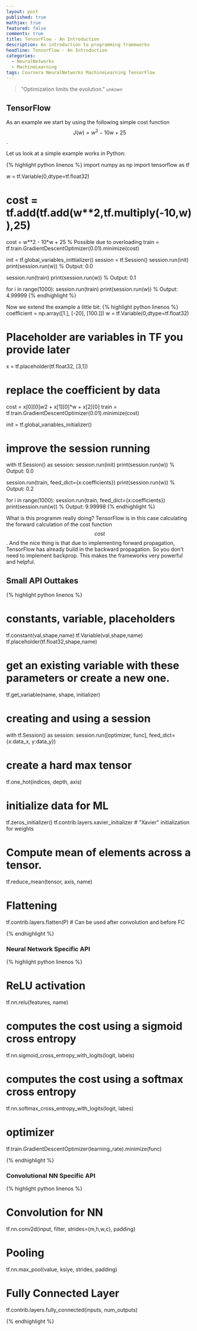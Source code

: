 ```yaml
---
layout: post
published: true
mathjax: true
featured: false
comments: true
title: TensorFlow - An Introduction
description: An introduction to programming frameworks
headline: TensorFlow - An Introduction
categories:
  - NeuralNetworks
  - MachineLearning
tags: Coursera NeuralNetworks MachineLearning TensorFlow
---
```

>&quot;Optimization limits the evolution.&quot;
><small><cite title="unknown">unkown</cite></small>

## TensorFlow
As an example we start by using the following simple cost function $$J(w) = w^2 - 10w + 25$$.

Let us look at a simple example works in Python:

{% highlight python linenos %}
import numpy as np
import tensorflow as tf

w = tf.Variable(0,dtype=tf.float32)
# cost = tf.add(tf.add(w**2,tf.multiply(-10,w)),25)
cost = w**2 - 10*w + 25 % Possible due to overloading
train = tf.train.GradientDescentOptimizer(0.01).minimize(cost)

init = tf.global_variables_inittializer()
session = tf.Session()
session.run(init)
print(session.run(w))	% Output: 0.0

session.run(train)
print(session.run(w))	% Output: 0.1

for i in range(1000):
	session.run(train)
print(session.run(w))	% Output: 4.99999
{% endhighlight %}

Now we extend the example a little bit:
{% highlight python linenos %}
coefficient = np.array([1.], [-20], [100.]])
w = tf.Variable(0,dtype=tf.float32)
# Placeholder are variables in TF you provide later
x = tf.placeholder(tf.float32, [3,1])

# replace the coefficient by data
cost = x[0][0]*w*2 + x[1][0]*w + x[2][0]
train = tf.train.GradientDescentOptimizer(0.01).minimize(cost)

init = tf.global_variables_initializer()
# improve the session running
with tf.Session() as session:
	session.run(init)
	print(session.run(w))	% Output: 0.0

session.run(train, feed_dict={x:coefficients})
print(session.run(w))		% Output: 0.2

for i in range(1000):
	session.run(train, feed_dict={x:coefficients})
print(session.run(w))		% Output: 9.99998
{% endhighlight %}

What is this programm really doing?
TensorFlow is in this case calculating the forward calculation of the cost function $$cost$$. And the nice thing is that due to implementing forward propagation, TensorFlow has already build in the backward propagation. So you don't need to implement backprop. This makes the frameworks very powerful and helpful.

## Small API Outtakes
{% highlight python linenos %}
# constants, variable, placeholders
tf.constant(val,shape,name)
tf.Variable(val,shape,name)
tf.placeholder(tf.float32,shape,name)

# get an existing variable with these parameters or create a new one.
tf.get_variable(name, shape, initializer)

# creating and using a session
with tf.Session() as session:
	session.run([optimizer, func], feed_dict={x:data_x, y:data_y})

# create a hard max tensor
tf.one_hot(indices, depth, axis)

# initialize data for ML
tf.zeros_initializer()
tf.contrib.layers.xavier_initializer   # "Xavier" initialization for weights

# Compute mean of elements across a tensor.
tf.reduce_mean(tensor, axis, name)

# Flattening
tf.contrib.layers.flatten(P)   # Can be used after convolution and before FC

{% endhighlight %}

### Neural Network Specific API
{% highlight python linenos %}

# ReLU activation
tf.nn.relu(features, name)

# computes the cost using a sigmoid cross entropy
tf.nn.sigmoid_cross_entropy_with_logits(logit, labels)

# computes the cost using a softmax cross entropy
tf.nn.softmax_cross_entropy_with_logits(logit, labes)

# optimizer
tf.train.GradientDescentOptimizer(learning_rate).minimize(func)

{% endhighlight %}


### Convolutional NN Specific API
{% highlight python linenos %}

# Convolution for NN
tf.nn.conv2d(input, filter, strides=(m,h,w,c), padding)

# Pooling
tf.nn.max_pool(value, ksiye, strides, padding)

# Fully Connected Layer
tf.contrib.layers.fully_connected(inputs, num_outputs)

{% endhighlight %}
